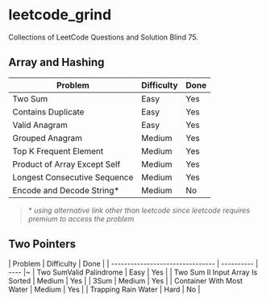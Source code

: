 # leetcode_grind

Collections of LeetCode Questions and Solution Blind 75.

## Array and Hashing

| Problem                      | Difficulty | Done |
| ---------------------------- | ---------- | ---- |
| Two Sum                      | Easy       | Yes  |
| Contains Duplicate           | Easy       | Yes  |
| Valid Anagram                | Easy       | Yes  |
| Grouped Anagram              | Medium     | Yes  |
| Top K Frequent Element       | Medium     | Yes  |
| Product of Array Except Self | Medium     | Yes  |
| Longest Consecutive Sequence | Medium     | Yes  |
| Encode and Decode String*    | Medium     | No   |

> \* *using alternative link other than leetcode since leetcode requires premium to access the problem*



## Two Pointers



| Problem                          | Difficulty | Done |
| -------------------------------- | ---------- | ---- |~
| Two SumValid Palindrome          | Easy       | Yes  |
| Two Sum II Input Array Is Sorted | Medium     | Yes  |
| 3Sum                             | Medium     | Yes  |
| Container With Most Water        | Medium     | Yes  |
| Trapping Rain Water              | Hard       | No   |

